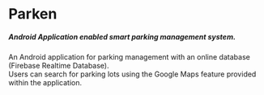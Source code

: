 # Parken

##### Android Application enabled smart parking management system.
An Android application for parking management with an online database (Firebase Realtime Database).  
Users can search for parking lots using the Google Maps feature provided within the application.
